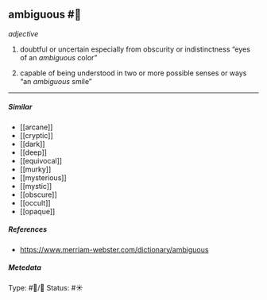 ## ambiguous #🧠 

_adjective_

1. doubtful or uncertain especially from obscurity or indistinctness
	 “eyes of an _ambiguous_ color”

2. capable of being understood in two or more possible senses or ways
	“an _ambiguous_ smile”

___

##### Similar
-   [[arcane]]
-   [[cryptic]]
-   [[dark]]
-   [[deep]]
-   [[equivocal]]
-   [[murky]]
-   [[mysterious]]
-   [[mystic]]
-   [[obscure]]
-   [[occult]]
-   [[opaque]]

##### References
- https://www.merriam-webster.com/dictionary/ambiguous

##### Metedata
Type: #🔵/💬 
Status: #☀️ 